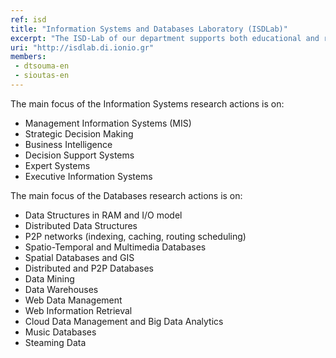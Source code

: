 ```yaml
---
ref: isd
title: "Information Systems and Databases Laboratory (ISDLab)"
excerpt: "The ISD-Lab of our department supports both educational and research needs of the Department of Informatics, as well as other departments of the Ionian University, related to information systems and databases."
uri: "http://isdlab.di.ionio.gr"
members:
 - dtsouma-en
 - sioutas-en
---
```


The main focus of the Information Systems research actions is on:

- Management Information Systems (MIS)
- Strategic Decision Making
- Business Intelligence
- Decision Support Systems
- Expert Systems
- Executive Information Systems


The main focus of the Databases research actions is on:

- Data Structures in RAM and I/O model
- Distributed Data Structures
- P2P networks (indexing, caching, routing scheduling)
- Spatio-Temporal and Multimedia Databases
- Spatial Databases and GIS
- Distributed and P2P Databases
- Data Mining
- Data Warehouses
- Web Data Management
- Web Information Retrieval
- Cloud Data Management and Big Data Analytics
- Music Databases
- Steaming Data
